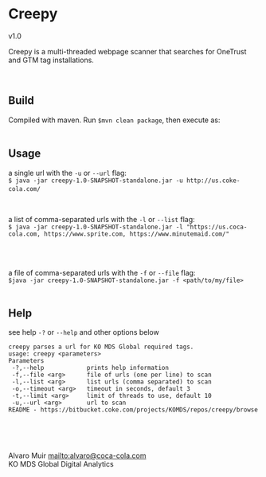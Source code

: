 # Creepy  
v1.0  
  
Creepy is a multi-threaded webpage scanner that searches for OneTrust and GTM tag installations.  
  
&nbsp;

 
## Build  
Compiled with maven. Run `$mvn clean package`, then execute as:    
&nbsp;

 
## Usage  
a single url  with the `-u` or `--url` flag:    
`$ java -jar creepy-1.0-SNAPSHOT-standalone.jar -u http://us.coke-cola.com/`
&nbsp;

&nbsp;


a list of comma-separated urls with the `-l` or `--list` flag:    
`$ java -jar creepy-1.0-SNAPSHOT-standalone.jar -l "https://us.coca-cola.com, https://www.sprite.com, https://www.minutemaid.com/"`   
&nbsp;

&nbsp;


a file  of comma-separated urls with the `-f` or `--file` flag:    
`$java -jar creepy-1.0-SNAPSHOT-standalone.jar -f <path/to/my/file>`   
&nbsp;


## Help  
see help `-?` or `--help` and other options below   
  
``` 
creepy parses a url for KO MDS Global required tags.
usage: creepy <parameters>
Parameters
 -?,--help            prints help information
 -f,--file <arg>      file of urls (one per line) to scan
 -l,--list <arg>      list urls (comma separated) to scan
 -o,--timeout <arg>   timeout in seconds, default 3
 -t,--limit <arg>     limit of threads to use, default 10
 -u,--url <arg>       url to scan
README - https://bitbucket.coke.com/projects/KOMDS/repos/creepy/browse
```
&nbsp;

&nbsp;


Alvaro Muir <mailto:alvaro@coca-cola.com>  
KO MDS Global Digital Analytics